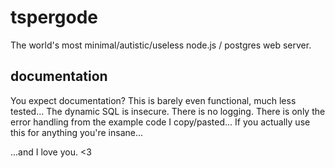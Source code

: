 # tspergode
The world's most minimal/autistic/useless node.js / postgres web server.

## documentation
You expect documentation? This is barely even functional, much less tested... The dynamic SQL is insecure. There is no logging. There is only the error handling from the example code I copy/pasted... If you actually use this for anything you're insane...

...and I love you. <3
